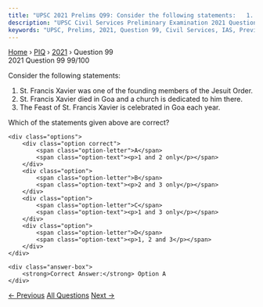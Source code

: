 ```yaml
---
title: "UPSC 2021 Prelims Q99: Consider the following statements:   1. St. Francis Xavier w..."
description: "UPSC Civil Services Preliminary Examination 2021 Question 99 with options and answer"
keywords: "UPSC, Prelims, 2021, Question 99, Civil Services, IAS, Previous Year Questions"
---
```


<nav class="breadcrumb">
    <a href="../../">Home</a>
    <span>›</span>
    <a href="../">PIQ</a>
    <span>›</span>
    <a href="./">2021</a>
    <span>›</span>
    <span>Question 99</span>
</nav>

<div class="question-header">
    <div class="question-meta">
        <span class="year-badge">2021</span>
        <span class="question-number">Question 99</span>
        <span class="progress">99/100</span>
    </div>
    <div class="progress-bar">
        <div class="progress-fill" style="width: 99.0%"></div>
    </div>
</div>

<div class="question-content">
    <div class="question-text">
        <p>Consider the following statements:</p>
<ol>
<li>St. Francis Xavier was one of the founding members of the Jesuit Order.</li>
<li>St. Francis Xavier died in Goa and a church is dedicated to him there.</li>
<li>The Feast of St. Francis Xavier is celebrated in Goa each year.</li>
</ol>
<p>Which of the statements given above are correct?</p>
    </div>
    
    <div class="options">
        <div class="option correct">
            <span class="option-letter">A</span>
            <span class="option-text"><p>1 and 2 only</p></span>
        </div>
        <div class="option">
            <span class="option-letter">B</span>
            <span class="option-text"><p>2 and 3 only</p></span>
        </div>
        <div class="option">
            <span class="option-letter">C</span>
            <span class="option-text"><p>1 and 3 only</p></span>
        </div>
        <div class="option">
            <span class="option-letter">D</span>
            <span class="option-text"><p>1, 2 and 3</p></span>
        </div>
    </div>

    <div class="answer-box">
        <strong>Correct Answer:</strong> Option A
    </div>
</div>

<div class="question-nav">
    <a href="../q098-consider-the-following-statements-1-it-was-during/" class="nav-btn prev">← Previous</a>
    <a href="../" class="nav-btn center">All Questions</a>
    <a href="../q100-with-reference-to-the-history-of-ancient-india-whi/" class="nav-btn next">Next →</a>
</div>
